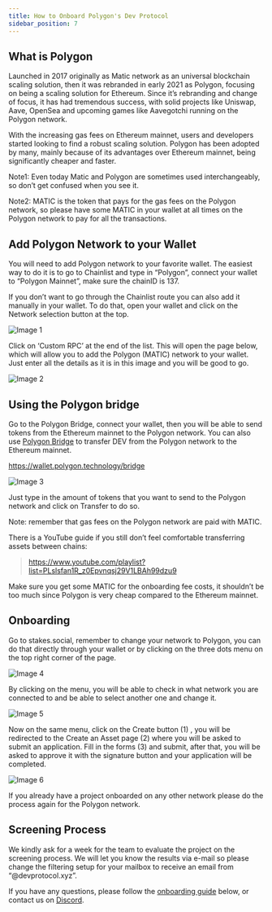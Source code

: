 ```yaml
---
title: How to Onboard Polygon's Dev Protocol
sidebar_position: 7
---
```


## What is Polygon

Launched in 2017 originally as Matic network as an universal blockchain scaling solution, then it was rebranded in early 2021 as Polygon, focusing on being a scaling solution for Ethereum. Since it’s rebranding and change of focus, it has had tremendous success, with solid projects like Uniswap, Aave, OpenSea and upcoming games like Aavegotchi running on the Polygon network.

With the increasing gas fees on Ethereum mainnet, users and developers started looking to find a robust scaling solution. Polygon has been adopted by many, mainly because of its advantages over Ethereum mainnet, being significantly cheaper and faster.

Note1: Even today Matic and Polygon are sometimes used interchangeably, so don’t get confused when you see it.

Note2: MATIC is the token that pays for the gas fees on the Polygon network, so please have some MATIC in your wallet at all times on the Polygon network to pay for all the transactions.

## Add Polygon Network to your Wallet

You will need to add Polygon network to your favorite wallet. The easiest way to do it is to go to
Chainlist and type in “Polygon”, connect your wallet to “Polygon Mainnet”, make sure the chainID is 137.

If you don’t want to go through the Chainlist route you can also add it manually in your wallet. To do that, open your wallet and click on the Network selection button at the top.

![Image 1](/img/stakes.social/polygon-guide/image1.png)

Click on ‘Custom RPC’ at the end of the list. This will open the page below, which will allow you to add the Polygon (MATIC) network to your wallet. Just enter all the details as it is in this image and you will be good to go.

![Image 2](/img/stakes.social/polygon-guide/image2.png)

## Using the Polygon bridge

Go to the Polygon Bridge, connect your wallet, then you will be able to send tokens from the Ethereum mainnet to the Polygon network. You can also use [Polygon Bridge](https://wallet.polygon.technology/ ) to transfer DEV from the Polygon network to the Ethereum mainnet.

https://wallet.polygon.technology/bridge

![Image 3](/img/stakes.social/polygon-guide/image3.png)

Just type in the amount of tokens that you want to send to the Polygon network and click on Transfer to do so.

Note: remember that gas fees on the Polygon network are paid with MATIC.

There is a YouTube guide if you still don’t feel comfortable transferring assets between chains:

 > https://www.youtube.com/playlist?list=PLslsfan1R_z0Epvnqsj29V1LBAh99dzu9

Make sure you get some MATIC for the onboarding fee costs, it shouldn’t be too much since Polygon is very cheap compared to the Ethereum mainnet.

## Onboarding

Go to stakes.social, remember to change your network to Polygon, you can do that directly through your wallet or by clicking on the three dots menu on the top right corner of the page.

![Image 4](/img/stakes.social/polygon-guide/image4.png)

By clicking on the menu, you will be able to check in what network you are connected to and be able to select another one and change it.

![Image 5](/img/stakes.social/polygon-guide/image5.PNG)

Now on the same menu, click on the Create button (1) , you will be redirected to the Create an Asset page (2) where you will be asked to submit an application. Fill in the forms (3) and submit, after that, you will be asked to approve it with the signature button and your application will be completed.

![Image 6](/img/stakes.social/polygon-guide/image6.png)

If you already have a project onboarded on any other network please do the process again for the Polygon network.

## Screening Process

We kindly ask for a week for the team to evaluate the project on the screening process. We will let you know the results via e-mail so please change the filtering setup for your mailbox to receive an email from “@devprotocol.xyz”.

If you have any questions, please follow the [onboarding guide](stakes-social/onboard-guide) below, or contact us on [Discord](https://discord.com/invite/VwJp4KM).
